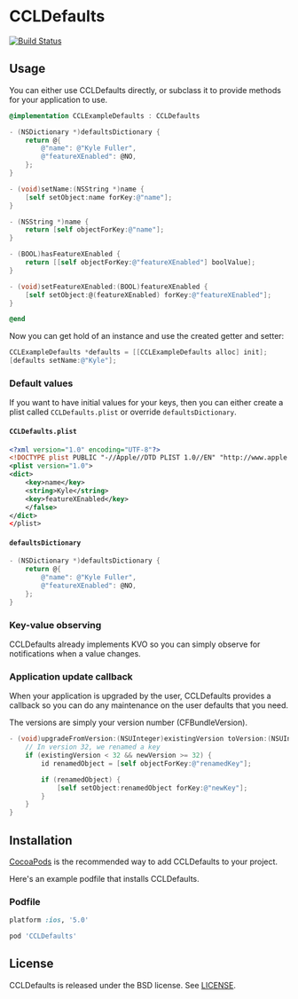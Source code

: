 CCLDefaults
===========

[![Build Status](https://travis-ci.org/cocodelabs/CCLDefaults.png?branch=master)](https://travis-ci.org/cocodelabs/CCLDefaults)

## Usage

You can either use CCLDefaults directly, or subclass it to provide methods for
your application to use.

```objective-c
@implementation CCLExampleDefaults : CCLDefaults

- (NSDictionary *)defaultsDictionary {
    return @{
        @"name": @"Kyle Fuller",
        @"featureXEnabled": @NO,
    };
}

- (void)setName:(NSString *)name {
    [self setObject:name forKey:@"name"];
}

- (NSString *)name {
    return [self objectForKey:@"name"];
}

- (BOOL)hasFeatureXEnabled {
    return [[self objectForKey:@"featureXEnabled"] boolValue];
}

- (void)setFeatureXEnabled:(BOOL)featureXEnabled {
    [self setObject:@(featureXEnabled) forKey:@"featureXEnabled"];
}

@end
```

Now you can get hold of an instance and use the created getter and setter:

```objective-c
CCLExampleDefaults *defaults = [[CCLExampleDefaults alloc] init];
[defaults setName:@"Kyle"];
```

### Default values

If you want to have initial values for your keys, then you can either create a
plist called `CCLDefaults.plist` or override `defaultsDictionary`.

#### `CCLDefaults.plist`

```xml
<?xml version="1.0" encoding="UTF-8"?>
<!DOCTYPE plist PUBLIC "-//Apple//DTD PLIST 1.0//EN" "http://www.apple.com/DTDs/PropertyList-1.0.dtd">
<plist version="1.0">
<dict>
    <key>name</key>
    <string>Kyle</string>
    <key>featureXEnabled</key>
    </false>
</dict>
</plist>
```

#### `defaultsDictionary`

```objective-c
- (NSDictionary *)defaultsDictionary {
    return @{
        @"name": @"Kyle Fuller",
        @"featureXEnabled": @NO,
    };
}
```

### Key-value observing

CCLDefaults already implements KVO so you can simply observe for notifications
when a value changes.

### Application update callback

When your application is upgraded by the user, CCLDefaults provides a callback
so you can do any maintenance on the user defaults that you need.

The versions are simply your version number (CFBundleVersion).

```objective-c
- (void)upgradeFromVersion:(NSUInteger)existingVersion toVersion:(NSUInteger)newVersion {
    // In version 32, we renamed a key
    if (existingVersion < 32 && newVersion >= 32) {
        id renamedObject = [self objectForKey:@"renamedKey"];

        if (renamedObject) {
            [self setObject:renamedObject forKey:@"newKey"];
        }
    }
}
```

## Installation

[CocoaPods](http://cocoapods.org) is the recommended way to add
CCLDefaults to your project.

Here's an example podfile that installs CCLDefaults.

### Podfile

```ruby
platform :ios, '5.0'

pod 'CCLDefaults'
```

## License

CCLDefaults is released under the BSD license. See [LICENSE](LICENSE).

